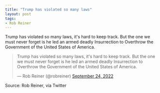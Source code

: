 ```yaml
---
title: "Trump has violated so many laws"
layout: post
tags:
- Rob Reiner
---
```


Trump has violated so many laws, it's hard to keep track. But the one we must never forget is he led an armed deadly Insurrection to Overthrow the Government of the United States of America.

<blockquote class="twitter-tweet"><p lang="en" dir="ltr">Trump has violated so many laws, it's hard to keep track. But the one we must never forget is he led an armed deadly Insurrection to Overthrow the Government of the United States of America.</p>&mdash; Rob Reiner (@robreiner) <a href="https://twitter.com/robreiner/status/1573479744380628992?ref_src=twsrc%5Etfw">September 24, 2022</a></blockquote> <script async src="https://platform.twitter.com/widgets.js" charset="utf-8"></script>

Source: Rob Reiner, via Twitter
